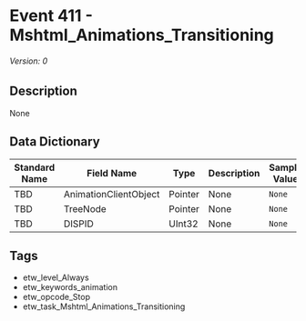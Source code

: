 # Event 411 - Mshtml_Animations_Transitioning
###### Version: 0

## Description
None

## Data Dictionary
|Standard Name|Field Name|Type|Description|Sample Value|
|---|---|---|---|---|
|TBD|AnimationClientObject|Pointer|None|`None`|
|TBD|TreeNode|Pointer|None|`None`|
|TBD|DISPID|UInt32|None|`None`|

## Tags
* etw_level_Always
* etw_keywords_animation
* etw_opcode_Stop
* etw_task_Mshtml_Animations_Transitioning